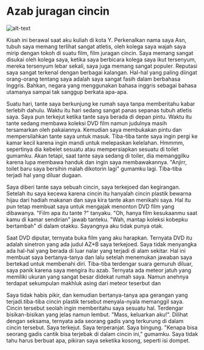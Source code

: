 # Azab juragan cincin

![alt-text](https://cdn-images-1.medium.com/max/1200/0*yt7Mwvdb8e08xxhk.jpg)

  Kisah ini berawal saat aku kuliah di kota Y. Perkenalkan nama saya Asn,
tubuh saya memang terlihat sangat atletis, oleh kolega saya wajah saya
mirip dengan tokoh di suatu film, film juragan cincin. Saya memang
sangat disukai oleh kolega saya, ketika saya berbicara kolega saya ikut
tersenyum, mereka tersenyum lebar sekali, saya juga memang sangat
populer. Reputasi saya sangat terkenal dengan berbagai kalangan. Hal-hal
yang paling diingat orang-orang tentang saya adalah saya sangat fasih
dalam berbahasa Inggris. Bahkan, negara yang menggunakan bahasa inggris
sebagai bahasa utamanya sampai tak sanggup berkata apa-apa.

  Suatu hari, tante saya berkunjung ke rumah saya tanpa memberitahu kabar
terlebih dahulu. Waktu itu hari sedang sangat panas sepanas tubuh
atletis saya. Saya pun terkejut ketika tante saya berada di depan pintu.
Waktu itu tante sedang membawa koleksi DVD film namun judulnya masih
tersamarkan oleh pakaiannya. Kemudian saya membukakan pintu dan
mempersilahkan tante saya untuk masuk. Tiba-tiba tante saya ingin pergi
ke kamar kecil karena ingin mandi untuk melepaskan kelelahan. Hmmmm,
sepertinya dia kebelet sesuatu atau mempersiapkan sesuatu di toilet
gumamku. Akan tetapi, saat tante saya sedang di toiler, dia memanggilku
karena lupa membawa handuk dan ingin saya membawakannya. "Anjirr, toilet
baru saya bersihin malah dikotorin lagi" gumamku lagi. Tiba-tiba terjadi
hal yang diluar dugaan.

  Saya diberi tante saya sebuah cincin, saya terkejoed dan kegirangan.
Setelah itu saya kecewa karena cincin itu hanyalah cincin plastik
bewarna hijau dari hadiah makanan dan saya kira tante akan menikahi
saya. Hal itu pun tetap membuat saya untuk mengajak menonton DVD film
yang dibawanya. "Film apa itu tante ?" tanyaku. "Oh, hanya film
kesukaanmu saat kamu di kamar sendirian" jawab tanteku. "Wah, mantap
koleksi kobepku bertambah" di dalam otakku. Sayangnya aku tidak punya
otak.

  Saat DVD diputar, ternyata buka film yang aku harapkan. Ternyata DVD itu
adalah sinetron yang ada judul AZ*B saya terkejoed. Saya tidak
menyangka ada hal-hal yang berada di luar nalar yang terjadi di alam
sekitar. Hal ini membuat saya bertanya-tanya dan lalu setelah menemukan
jawaban saya bertekad untuk membenahi diri. Tiba-tiba terdengar suara
gemuruh diluar, saya panik karena saya mengira itu azab. Ternyata ada
meteor jatuh yang memiliki ukuran yang sangat besar didekat rumah saya.
Namun anehnya terdapat sekumpulan makhluk asing dari meteor teserbut dan

  Saya tidak habis pikir, dan kemudian bertanya-tanya apa gerangan yang terjadi.tiba-tiba cincin plastik tersebut menyala-nyala memanggil saya. 
Cincin tersebut seolah ingin memberitahu saya sesuatu hal. Terdengar bisikan-bisikan
yang jelas namun lembut. "Mass, keluarkan aku!". Dilihat dengan seksama, ternyata 
ada seorang gadis yang terkurung di dalam cincin tersebut. Saya terkejut. Saya terperanjat.
Saya bingung. "Kenapa bisa seorang gadis cantik bisa terjebak di dalam cincin ini," gumamku.
Saya tidak tahu harus berbuat apa, pikiran saya seketika kosong, seperti isi dompet.